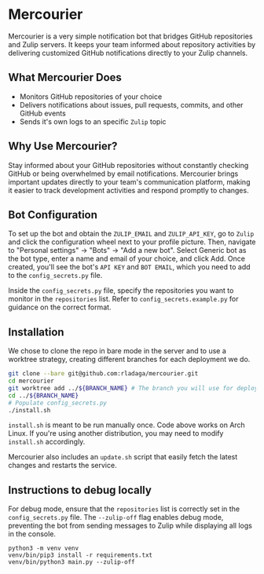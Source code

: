 # Mercourier

Mercourier is a very simple notification bot that bridges GitHub repositories and Zulip servers. It keeps your team informed about repository activities by delivering customized GitHub notifications directly to your Zulip channels.

## What Mercourier Does

- Monitors GitHub repositories of your choice
- Delivers notifications about issues, pull requests, commits, and other GitHub events
- Sends it's own logs to an specific `Zulip` topic

## Why Use Mercourier?

Stay informed about your GitHub repositories without constantly checking GitHub or being overwhelmed by email notifications. Mercourier brings important updates directly to your team's communication platform, making it easier to track development activities and respond promptly to changes.

## Bot Configuration

To set up the bot and obtain the `ZULIP_EMAIL` and `ZULIP_API_KEY`, go to `Zulip` and click the configuration wheel next to your profile picture. Then, navigate to "Personal settings" → "Bots" → "Add a new bot". Select Generic bot as the bot type, enter a name and email of your choice, and click Add. Once created, you'll see the bot's `API KEY` and `BOT EMAIL`, which you need to add to the `config_secrets.py` file.

Inside the `config_secrets.py` file, specify the repositories you want to monitor in the `repositories` list. Refer to `config_secrets.example.py` for guidance on the correct format.

## Installation

We chose to clone the repo in bare mode in the server and to use a worktree strategy,
creating different branches for each deployment we do.

```bash
git clone --bare git@github.com:rladaga/mercourier.git
cd mercourier
git worktree add ../${BRANCH_NAME} # The branch you will use for deployment
cd ../${BRANCH_NAME}
# Populate config_secrets.py
./install.sh
```
`install.sh` is meant to be run manually once.
Code above works on Arch Linux.
If you're using another distribution, you may need to modify `install.sh` accordingly.

Mercourier also includes an `update.sh` script that easily fetch the latest changes and restarts the service.

## Instructions to debug locally

For debug mode, ensure that the `repositories` list is correctly set in the `config_secrets.py` file.
The `--zulip-off` flag enables debug mode, preventing the bot from sending messages to Zulip while displaying all logs in the console.

```
python3 -m venv venv
venv/bin/pip3 install -r requirements.txt
venv/bin/python3 main.py --zulip-off
```
